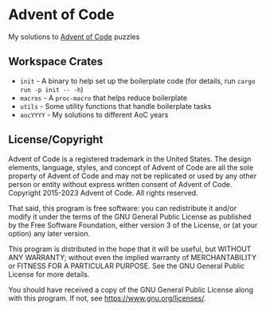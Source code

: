 # Advent of Code

My solutions to [Advent of Code](https://adventofcode.com/) puzzles

## Workspace Crates

* `init` - A binary to help set up the boilerplate code (for details, run `cargo run -p init -- -h`)
* `macros` - A `proc-macro` that helps reduce boilerplate
* `utils` - Some utility functions that handle boilerplate tasks
* `aocYYYY` - My solutions to different AoC years

## License/Copyright

Advent of Code is a registered trademark in the United States.
The design elements, language, styles, and concept of Advent of Code are
all the sole property of Advent of Code and may not be replicated or
used by any other person or entity without express written consent of
Advent of Code. Copyright 2015-2023 Advent of Code. All rights reserved.

That said, this program is free software: you can redistribute it and/or modify
it under the terms of the GNU General Public License as published by
the Free Software Foundation, either version 3 of the License, or
(at your option) any later version.

This program is distributed in the hope that it will be useful,
but WITHOUT ANY WARRANTY; without even the implied warranty of
MERCHANTABILITY or FITNESS FOR A PARTICULAR PURPOSE.  See the
GNU General Public License for more details.

You should have received a copy of the GNU General Public License
along with this program.  If not, see <https://www.gnu.org/licenses/>.
